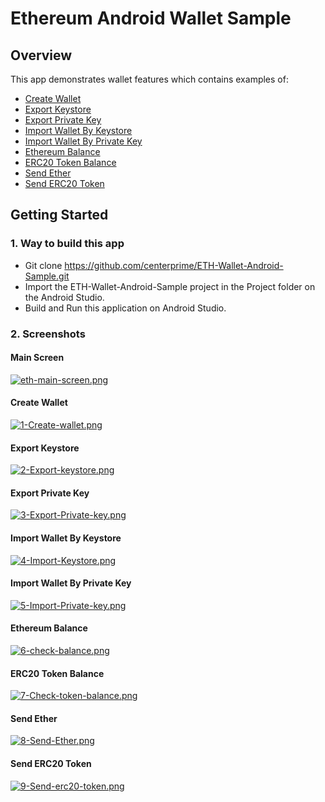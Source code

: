 # Ethereum Android Wallet Sample

## Overview 

This app demonstrates wallet features which contains examples of: 
  - [Create Wallet](#create-wallet)
  - [Export Keystore](#export-keystore)
  - [Export Private Key](#export-private-key)
  - [Import Wallet By Keystore](#import-wallet-by-keystore)
  - [Import Wallet By Private Key](#import-wallet-by-private-key)
  - [Ethereum Balance](#ethereum-balance)
  - [ERC20 Token Balance](#erc20-token-balance)
  - [Send Ether](#send-ether)
  - [Send ERC20 Token](#send-erc20-token)

## Getting Started 

### 1. Way to build this app 
- Git clone https://github.com/centerprime/ETH-Wallet-Android-Sample.git 
- Import the ETH-Wallet-Android-Sample project in the Project folder on the Android Studio.
- Build and Run this application on Android Studio. 

### 2. Screenshots

#### Main Screen
[![eth-main-screen.png](https://i.postimg.cc/7LBFFFG0/0-eth-main-screen.png)](https://postimg.cc/qt3DnZGv)

#### Create Wallet 
[![1-Create-wallet.png](https://i.postimg.cc/d3Wn3FFj/1-Create-wallet.png)](https://postimg.cc/q632D9zN)

#### Export Keystore
[![2-Export-keystore.png](https://i.postimg.cc/8cqJtXmV/2-Export-keystore.png)](https://postimg.cc/tnN4g5cr)

#### Export Private Key
[![3-Export-Private-key.png](https://i.postimg.cc/bvBtZvSJ/3-Export-Private-key.png)](https://postimg.cc/067Q3PfR)

#### Import Wallet By Keystore
[![4-Import-Keystore.png](https://i.postimg.cc/yYskYRpj/4-Import-Keystore.png)](https://postimg.cc/QVYXfF3K)

#### Import Wallet By Private Key
[![5-Import-Private-key.png](https://i.postimg.cc/q7h7ZxgJ/5-Import-Private-key.png)](https://postimg.cc/PLHhCZm9)

#### Ethereum Balance
[![6-check-balance.png](https://i.postimg.cc/wM6gHXxs/6-check-balance.png)](https://postimg.cc/ygrwySZV)

#### ERC20 Token Balance
[![7-Check-token-balance.png](https://i.postimg.cc/q7yT3bz3/7-Check-token-balance.png)](https://postimg.cc/wtqZKk5q)

#### Send Ether
[![8-Send-Ether.png](https://i.postimg.cc/43kCs6BN/8-Send-Ether.png)](https://postimg.cc/xXRpPbwW)

#### Send ERC20 Token
[![9-Send-erc20-token.png](https://i.postimg.cc/CMXpcpkq/9-Send-erc20-token.png)](https://postimg.cc/yWmGN5f1)

